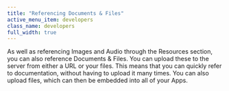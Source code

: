 ```yaml
---
title: "Referencing Documents & Files"
active_menu_item: developers
class_name: developers
full_width: true
---
```



As well as referencing Images and Audio through the Resources section, you can also reference Documents & Files. You can upload these to the server from either a URL or your files. This means that you can quickly refer to documentation, without having to upload it many times. You can also upload files, which can then be embedded into all of your Apps.
